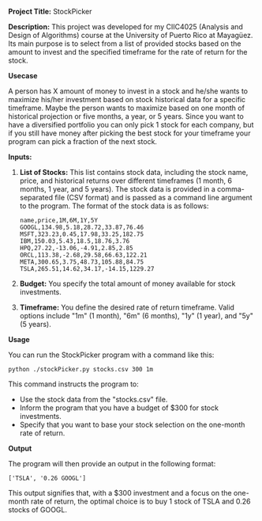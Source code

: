 **Project Title:** StockPicker

**Description:**
This project was developed for my CIIC4025 (Analysis and Design of Algorithms) course at the University of Puerto Rico at Mayagüez. Its main purpose is to select from a list of provided stocks based on the amount to invest and the specified timeframe for the rate of return for the stock.

**Usecase**

A person has X amount of money to invest in a stock and he/she wants to maximize his/her investment based on stock historical data for a specific timeframe.  Maybe the person wants to maximize based on one month of historical projection or five months, a year, or 5 years. Since you want to have a diversified portfolio you can only pick 1 stock for each company, but if you still have money after picking the best stock for your timeframe your program can pick a fraction of the next stock. 

**Inputs:**

1. **List of Stocks:** This list contains stock data, including the stock name, price, and historical returns over different timeframes (1 month, 6 months, 1 year, and 5 years). The stock data is provided in a comma-separated file (CSV format) and is passed as a command line argument to the program. The format of the stock data is as follows:

    ```
    name,price,1M,6M,1Y,5Y
    GOOGL,134.98,5.18,28.72,33.87,76.46
    MSFT,323.23,0.45,17.98,33.25,182.75
    IBM,150.03,5.43,18.5,18.76,3.76
    HPQ,27.22,-13.06,-4.91,2.85,2.85
    ORCL,113.38,-2.68,29.58,66.63,122.21
    META,300.65,3.75,48.73,105.88,84.75
    TSLA,265.51,14.62,34.17,-14.15,1229.27
    ```

2. **Budget:** You specify the total amount of money available for stock investments.

3. **Timeframe:** You define the desired rate of return timeframe. Valid options include "1m" (1 month), "6m" (6 months), "1y" (1 year), and "5y" (5 years).

**Usage**

You can run the StockPicker program with a command like this:

```
python ./stockPicker.py stocks.csv 300 1m
```

This command instructs the program to:

- Use the stock data from the "stocks.csv" file.
- Inform the program that you have a budget of $300 for stock investments.
- Specify that you want to base your stock selection on the one-month rate of return.

**Output**

The program will then provide an output in the following format:

```
['TSLA', '0.26 GOOGL']
```

This output signifies that, with a $300 investment and a focus on the one-month rate of return, the optimal choice is to buy 1 stock of TSLA and 0.26 stocks of GOOGL.
